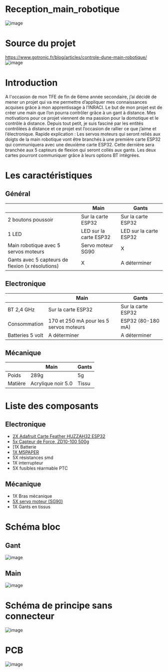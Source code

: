 # Reception_main_robotique
![image](https://github.com/Daoud1190/reception_moteur_2024/assets/146357859/d2b7fc87-36e1-4f90-8f4a-3bf8a841f538)

# Source du projet
https://www.gotronic.fr/blog/articles/controle-dune-main-robotique/
![image](https://github.com/Daoud1190/reception_moteur_2024/assets/146357859/caa6b8c0-9e91-4374-8693-e4056b2956e0)

# Introduction 
 
A l'occasion de mon TFE de fin de 6ème année secondaire, j’ai décidé de mener un projet qui va me permettre d’appliquer mes connaissances acquises grâce à mon apprentissage à l’INRACI. 
Le but de mon projet est de créer une main que l’on pourra contrôler grâce à un gant à distance. 
Mes motivations pour ce projet viennent de ma passion pour la domotique et le contrôle à distance. 
Depuis tout petit, je suis fasciné par les entités contrôlées à distance et ce projet est l’occasion de rallier ce que j’aime et l’électronique. 
Rapide explication :
Les servos moteurs qui seront reliés aux doigts de la main robotique vont être branchés à une première carte ESP32 qui communiquera avec une deuxième carte ESP32. Cette dernière sera branchée aux 5 capteurs de flexion qui seront collés aux gants. Les deux cartes pourront communiquer grâce à leurs options BT intégrées.  
  
# Les caractéristiques 

## Général
|                                    | Main                       | Gants                    |
|------------------------------------|----------------------------|--------------------------|
| 2 boutons poussoir                 | Sur la carte ESP32         | Sur la carte ESP32       |
| 1 LED                              | LED sur la carte ESP32     | LED sur la carte ESP32   |
| Main robotique avec 5 servos moteurs| Servo moteur SG90          | X                        |
| Gants avec 5 capteurs de flexion (x résolutions)| X                        | A déterminer             |

## Electronique
|                    | Main                       | Gants                    |
|--------------------|----------------------------|--------------------------|
| BT 2,4 GHz         | Sur la carte ESP32         | Sur la carte ESP32       |
| Consommation       | 170 et 250 mA pour les 5 servos moteurs | ESP32 (80-180 mA) |
| Batteries 5 volt   | A déterminer               | A déterminer             |

## Mécanique
|                    | Main                       | Gants                    |
|--------------------|----------------------------|--------------------------|
| Poids              | 289g                       | 5g                       |
| Matière            | Acrylique noir 5.0         | Tissu                    |

# Liste des composants 
## Electronique 

- [2X Adafruit Carte Feather HUZZAH32 ESP32](https://www.adafruit.com/product/3405)
- [5x Capteur de Force, ZD10-100 500g](https://www.gotronic.fr/art-capteur-de-force-flexiforce-100-lb-31526.htm)
- [1X Batterie
- [1X M5PAPER](https://shop.m5stack.com/products/m5paper-esp32-development-kit)
- 5X résistances smd
- 1X interrupteur
- 5X fusibles réarmable PTC
  
## Mécanique 

- 1X Bras mécanique
- [5X servo moteur (SG90)](https://www.towerpro.com.tw/product/sg90-7/)
- 1X Gants en tissus

# Schéma bloc
## Gant
![image](https://github.com/Daoud1190/reception_moteur_2024/assets/146357859/56ece4cd-7237-44d4-9772-9759d0045244)
## Main
![image](https://github.com/Daoud1190/reception_moteur_2024/assets/146357859/6e3d5bc1-0683-43b9-865e-6b1bd5fd6e86)

# Schéma de principe sans connecteur

![image](https://github.com/Daoud1190/reception_moteur_2024/assets/146357859/b35885bd-8d20-4a4b-b1e1-3c8ca8ec3a1a)

# PCB
![image](https://github.com/Daoud1190/reception_moteur_2024/assets/146357859/3c00c4ff-1e1e-43a6-be44-43c27cff6cb6)
